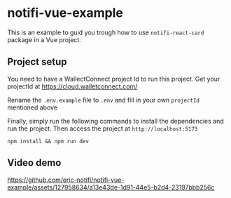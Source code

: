# notifi-vue-example

This is an example to guid you trough how to use `notifi-react-card` package in a Vue project.

## Project setup

You need to have a WallectConnect project Id to run this project. Get your projectId at https://cloud.walletconnect.com/

Rename the `.env.example` file to `.env` and fill in your own `projectId` mentioned above

Finally, simply run the following commands to install the dependencies and run the project.
Then access the project at `http://localhost:5173`

```
npm install && npm run dev
```

## Video demo

https://github.com/eric-notifi/notifi-vue-example/assets/127958634/a13e43de-1d91-44e5-b2d4-23197bbb256c

